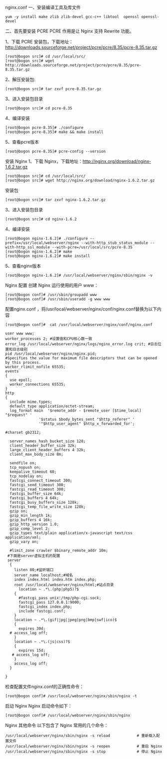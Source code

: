 nginx.conf
一、安装编译工具及库文件
```
yum -y install make zlib zlib-devel gcc-c++ libtool  openssl openssl-devel
```
二、首先要安装 PCRE
PCRE 作用是让 Nginx 支持 Rewrite 功能。

1、下载 PCRE 安装包，下载地址： http://downloads.sourceforge.net/project/pcre/pcre/8.35/pcre-8.35.tar.gz
```
[root@bogon src]# cd /usr/local/src/
[root@bogon src]# wget http://downloads.sourceforge.net/project/pcre/pcre/8.35/pcre-8.35.tar.gz
```
2、解压安装包:
```
[root@bogon src]# tar zxvf pcre-8.35.tar.gz
```
3、进入安装包目录
```
[root@bogon src]# cd pcre-8.35
```
4、编译安装
```
[root@bogon pcre-8.35]# ./configure
[root@bogon pcre-8.35]# make && make install
```
5、查看pcre版本
```
[root@bogon pcre-8.35]# pcre-config --version
```
安装 Nginx
1、下载 Nginx，下载地址：http://nginx.org/download/nginx-1.6.2.tar.gz
```
[root@bogon src]# cd /usr/local/src/
[root@bogon src]# wget http://nginx.org/download/nginx-1.6.2.tar.gz
```
安装包
```
[root@bogon src]# tar zxvf nginx-1.6.2.tar.gz
```
3、进入安装包目录
```
[root@bogon src]# cd nginx-1.6.2
```
4、编译安装
```
[root@bogon nginx-1.6.2]# ./configure --prefix=/usr/local/webserver/nginx --with-http_stub_status_module --with-http_ssl_module --with-pcre=/usr/local/src/pcre-8.35
[root@bogon nginx-1.6.2]# make
[root@bogon nginx-1.6.2]# make install
```
5、查看nginx版本
```
[root@bogon nginx-1.6.2]# /usr/local/webserver/nginx/sbin/nginx -v
```
Nginx 配置
创建 Nginx 运行使用的用户 www：
```
[root@bogon conf]# /usr/sbin/groupadd www
[root@bogon conf]# /usr/sbin/useradd -g www www
```
配置nginx.conf ，将/usr/local/webserver/nginx/conf/nginx.conf替换为以下内容
```
[root@bogon conf]#  cat /usr/local/webserver/nginx/conf/nginx.conf

user www www;
worker_processes 2; #设置值和CPU核心数一致
error_log /usr/local/webserver/nginx/logs/nginx_error.log crit; #日志位置和日志级别
pid /usr/local/webserver/nginx/nginx.pid;
#Specifies the value for maximum file descriptors that can be opened by this process.
worker_rlimit_nofile 65535;
events
{
  use epoll;
  worker_connections 65535;
}
http
{
  include mime.types;
  default_type application/octet-stream;
  log_format main  '$remote_addr - $remote_user [$time_local] "$request" '
               '$status $body_bytes_sent "$http_referer" '
               '"$http_user_agent" $http_x_forwarded_for';

#charset gb2312;

  server_names_hash_bucket_size 128;
  client_header_buffer_size 32k;
  large_client_header_buffers 4 32k;
  client_max_body_size 8m;

  sendfile on;
  tcp_nopush on;
  keepalive_timeout 60;
  tcp_nodelay on;
  fastcgi_connect_timeout 300;
  fastcgi_send_timeout 300;
  fastcgi_read_timeout 300;
  fastcgi_buffer_size 64k;
  fastcgi_buffers 4 64k;
  fastcgi_busy_buffers_size 128k;
  fastcgi_temp_file_write_size 128k;
  gzip on;
  gzip_min_length 1k;
  gzip_buffers 4 16k;
  gzip_http_version 1.0;
  gzip_comp_level 2;
  gzip_types text/plain application/x-javascript text/css application/xml;
  gzip_vary on;

  #limit_zone crawler $binary_remote_addr 10m;
 #下面是server虚拟主机的配置
 server
  {
    listen 80;#监听端口
    server_name localhost;#域名
    index index.html index.htm index.php;
    root /usr/local/webserver/nginx/html;#站点目录
      location ~ .*\.(php|php5)?$
    {
      #fastcgi_pass unix:/tmp/php-cgi.sock;
      fastcgi_pass 127.0.0.1:9000;
      fastcgi_index index.php;
      include fastcgi.conf;
    }
    location ~ .*\.(gif|jpg|jpeg|png|bmp|swf|ico)$
    {
      expires 30d;
  # access_log off;
    }
    location ~ .*\.(js|css)?$
    {
      expires 15d;
   # access_log off;
    }
    access_log off;
  }

}
```
检查配置文件nginx.conf的正确性命令：
```
[root@bogon conf]# /usr/local/webserver/nginx/sbin/nginx -t
```
启动 Nginx
Nginx 启动命令如下：
```
[root@bogon conf]# /usr/local/webserver/nginx/sbin/nginx
```

Nginx 其他命令
以下包含了 Nginx 常用的几个命令：
```
/usr/local/webserver/nginx/sbin/nginx -s reload            # 重新载入配置文件
/usr/local/webserver/nginx/sbin/nginx -s reopen            # 重启 Nginx
/usr/local/webserver/nginx/sbin/nginx -s stop              # 停止 Nginx
```
